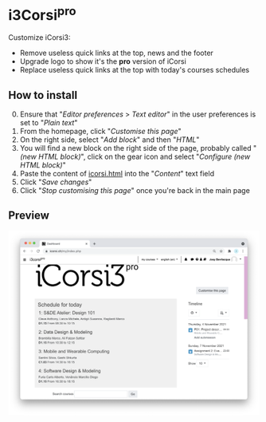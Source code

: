 # i3Corsi<sup>pro</sup>

Customize iCorsi3:

- Remove useless quick links at the top, news and the footer
- Upgrade logo to show it's the **pro** version of iCorsi
- Replace useless quick links at the top with today's courses schedules

## How to install

0. Ensure that "_Editor preferences_ > _Text editor_" in the user preferences
   is set to "_Plain text_"
1. From the homepage, click "_Customise this page_"
2. On the right side, select "_Add block_" and then "_HTML_"
3. You will find a new block on the right side of the page,
   probably called "_(new HTML block)_", click on the gear icon
   and select "_Configure (new HTML block)_"
4. Paste the content of [icorsi.html](./icorsi.html) into the "_Content_"
   text field
5. Click "_Save changes_"
6. Click "_Stop customising this page_" once you're back in the main page

## Preview

![Example](preview.png)
